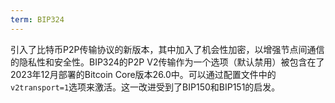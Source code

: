 ```yaml
---
term: BIP324
---
```


引入了比特币P2P传输协议的新版本，其中加入了机会性加密，以增强节点间通信的隐私性和安全性。BIP324的P2P V2传输作为一个选项（默认禁用）被包含在了2023年12月部署的Bitcoin Core版本26.0中。可以通过配置文件中的`v2transport=1`选项来激活。这一改进受到了BIP150和BIP151的启发。